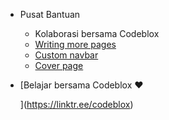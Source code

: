 * Pusat Bantuan
  * Kolaborasi bersama Codeblox
  * [Writing more pages](more-pages.md)
  * [Custom navbar](custom-navbar.md)
  * [Cover page](cover.md)
* [Belajar bersama Codeblox ❤️

  ](https://linktr.ee/codeblox)
